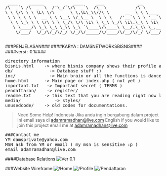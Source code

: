 <pre>
 ____    ______           ____     ___             __                
/\  _`\ /\  _  \  /'\_/`\/\  _`\  /\_ \           /\ \               
\ \ \/\ \ \ \L\ \/\      \ \,\L\_\\//\ \      __  \ \ \____    ____  
 \ \ \ \ \ \  __ \ \ \__\ \/_\__ \  \ \ \   /'__`\ \ \ '__`\  /',__\ 
  \ \ \_\ \ \ \/\ \ \ \_/\ \/\ \L\ \ \_\ \_/\ \L\.\_\ \ \L\ \/\__, `\
   \ \____/\ \_\ \_\ \_\\ \_\ `\____\/\____\ \__/.\_\\ \_,__/\/\____/
	\/___/  \/_/\/_/\/_/ \/_/\/_____/\/____/\/__/\/_/ \/___/  \/___/ 

</pre>
###PENJELASAN###
####KARYA : DAMSNETWORKSBISNIS####
####versi : 0.1####


<pre>
directory information
bisnis.html    -> where bisnis company shows their profile and products
db/ 	         -> Database stuff :)
inc/ 	         -> Main brain or all the functions is danceing here
home.html      -> Main page or index.php ( not yet )
important.txt 	-> Important secret ( TERMS )
pendaftaran/ 	-> register/
readme.txt     -> this text that you are reading right now lol!
media/             -> styles/
unusedcode/    -> old codes for documentations.
</pre>

> Need Some Help!
> Indonesia
> Jika anda ingin bergabung dalam project ini email saya di adamramadhan@live.com
> English
> if you would like to join this project email me at adamramadhan@live.com

<pre>
###Contact me
YM damsprivate@yahoo.com
MSN ask from YM or email ( my msn is sensitive :p )
email adamramadhan@live.com
</pre>

####Database Relations
![Ver 0.1](/damsnetworks/damsnetworks/raw/master/db/readme.png)

###Website Wireframe
![/Home](/damsnetworks/damsnetworks/raw/master/webwireframe/homepage.jpg)
![/Profile](/damsnetworks/damsnetworks/raw/master/webwireframe/profilepage.jpg)
![/Pendaftaran](/damsnetworks/damsnetworks/raw/master/webwireframe/pendaftaran.jpg)
